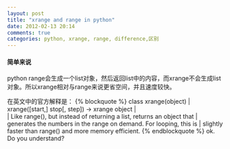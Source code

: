 ```yaml
---
layout: post
title: "xrange and range in python"
date: 2012-02-13 20:14
comments: true
categories: python, xrange, range, difference,区别  
---
```

#### 简单来说
python range会生成一个list对象，然后返回list中的内容，而xrange不会生成list对象。所以xrange相对与range来说更省空间，并且速度较快。

在英文中的官方解释是：
{% blockquote %}
class xrange(object)
 |  xrange([start,] stop[, step]) -> xrange object
 |  
 |  Like range(), but instead of returning a list, returns an object that
 |  generates the numbers in the range on demand.  For looping, this is 
 |  slightly faster than range() and more memory efficient.
{% endblockquote %}
ok. Do you understand?

